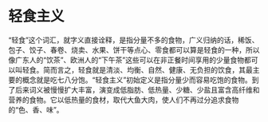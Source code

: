 # 轻食主义

“轻食”这个词汇，就字义直接诠释，是指分量不多的食物，广义归纳的话，稀饭、包子、饺子、春卷、烧卖、水果、饼干等点心、零食都可以算是轻食的一种，所以像广东人的“饮茶”、欧洲人的“下午茶”这些可以在非正餐时间享用的少量食物都可以叫轻食。简而言之，轻食就是清淡、均衡、自然、健康、无负担的饮食，其最主要的概念就是吃七八分饱。“轻食主义”初始定义是指分量少而容易吃饱的食物。到了后来词义被慢慢扩大丰富，演变成低脂肪、低热量、少糖、少盐且富含高纤维和营养的食物。它以低热量的食材，取代大鱼大肉，使人们不再过分追求食物的“色、香、味”。